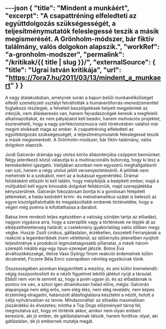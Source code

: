 ---json
{
    "title": "Mindent a munkáért",
    "excerpt": "A csapattréning elfeledteti az együttdolgozás szükségességét, a teljesítménymutatók feleslegessé teszik a másik megismerését. A Grönholm-módszer, bár fiktív találmány, valós dolgokon alapszik.",
    "workRef": "a-gronholm-modszer",
    "permalink": "/kritikak/{{ title | slug }}/",
    "externalSource": {
        "title": "Ugrai István kritikája",
        "url": "https://7ora7.hu/2011/03/13/mindent_a_munkaert"
    }
}
---

A nagy átalakulásban, amelynek során a kapun belüli munkanélküliséget elfedő személyzeti osztályt felváltották a humánerőforrás-menedzsmenttel foglalkozó részlegek, a felvételi beszélgetések helyett megjelentek az interjúk, nem álláskeresés van, hanem fejvadászcégek keresik a megfelelő alkalmazottakat, és nem pályázatot kell beadni, hanem motivációs projektet, észrevehető, hogy a nagy perfekcionizmusra való törekvésben valahol már megint elsikkadt maga az ember. A csapattréning elfeledteti az együttdolgozás szükségességét, a teljesítménymutatók feleslegessé teszik a másik megismerését. A Grönholm-módszer, bár fiktív találmány, valós dolgokon alapszik.

Jordi Galcerán drámája egy utolsó körös állásinterjúba csöppent bennünket. Négy jelentkező közül választja ki a multinacionális bútorcég, hogy ki lesz a kereskedelmi igazgató. Valójában azonban nem egyszerű meghallgatásról van szó, hanem a négy utolsó jelölt versenyeztetéséről. A jelöltek nem mehetnek ki a szobából, mert az a bukással egyenértékű. Drámai felütésként először ki kell találni, hogy melyikőjük a beépített ember, majd a múltjukból kell egyre kínosabb dolgokat felidézniük, majd szerepjátékba kényszerülnek. Galcerán fokozatosan bontja ki a gondosan felépített jellemeket, a hatás kedvéért krimi- és melodramatikus szálat is belesző az egyre kiszolgáltatottabb és megalázottabb emberek történetébe, hogy a végén még poénra is kifuttathassa a darabot.

Baksa Imre rendező teljes egészében a valóság szintjén tartja az előadást, nagyon vigyázva arra, hogy a szereplők vagy a történések ne lépjék át az elképzelhetetlenség határát; a cselekmény gyakorlatilag valós időben megy végbe. Huszár Zsolt cinikus, gátlástalan, érzéketlen, összetett Ferranjának a reakciói a legemberibbek (nem véletlenül; az ejtőernyős jelenetben nyújtott teljesítménye a produkció legmulatságosabb pillanata), a másik három szereplő inkább egy-egy típus-szerepet játszik. Botos Éva átváltozókészsége, illetve Vass György finom reakciói érdemelnek külön dicséretet, Ficzere Béla Enric szerepében némileg egysíkúnak tűnik.

Összességében azonban kiegyenlített a mezőny, és ami külön kiemelendő: végig összpontosított és a nézői figyelmet lekötő játékot nyújt a társulat. Ebből nem von le semmit az, hogy a poén ugyan jó, és az előadásnak is pontos íve van, a sztori igen dinamikusan halad előre, mégis: Galcerán alapanyaga nem elég erős, nem elég éles, nem elég revelatív, nem képes érzelmileg elragadni, határozott állásfoglalásra késztetni a nézőt, holott a célja nyilvánvalóan ez lenne. Mindazonáltal: az előadás maximálisan jószándékú és élvezetes; mintha a Top Dogs előzményeit tárná fel, megmutatva azt, hogy mi történik akkor, amikor nem olyan embert keresünk, aki jó ember, de gátlástalannak látszik, hanem fordítva: olyat, aki gátlástalan, de jó embernek mutatja magát.